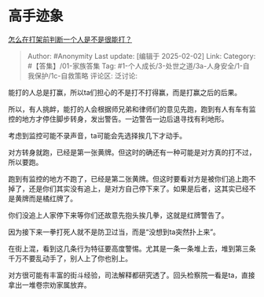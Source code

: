 # 高手迹象
[怎么在打架前判断一个人是不是很能打？](https://www.zhihu.com/question/24037838/answer/91402122758)

> Author: #Anonymity
> Last update: [编辑于 2025-02-02]
> Link:
> Category: #【答集】/01-家族答集
> Tag: #1-个人成长/3-处世之道/3a-人身安全/1-自我保护/1c-自救策略
> 评论区:
> 泛讨论:

能打的人总是打赢，所以ta们担心的不是打不打得赢，而是打赢之后的后果。

所以，有人挑衅，能打的人会根据师兄弟和律师们的意见先跑，跑到有人有车有监控的地方才停住脚步转身，发出警告。一边警告一边后退寻找有利地形。

考虑到监控可能不录声音，ta可能会先选择挨几下才动手。

对方转身就跑，已经是第一张黄牌。但这时的确还有一种可能是对方真的打不过，所以要跑。

跑到有监控的地方不跑了，已经是第二张黄牌。但这时要看对方是被你们追上跑不掉了，还是你们其实没有追上，是对方自己停下来了。如果是后者，这其实已经不是黄牌而是橘红牌了。

你们没追上人家停下来等你们还故意先抱头挨几拳，这就是红牌警告了。

因为接下来一拳打死人就不是防卫过当，而是“没想到ta突然扑上来”。

在街上混，看到这几条行为特征要高度警惕。尤其是一条一条堆上去，堆到第三条千万不要乱动手了，别人上了你也别上。

对方很可能有丰富的街斗经验，司法解释都研究透了。回头检察院一看是ta，直接拿出一堆卷宗劝家属放弃。

